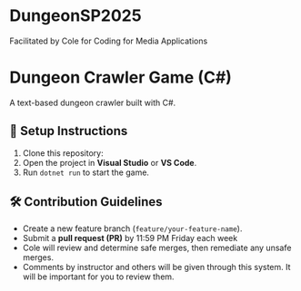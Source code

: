 # DungeonSP2025
Facilitated by Cole for Coding for Media Applications
# Dungeon Crawler Game (C#)
A text-based dungeon crawler built with C#.

## 🚀 Setup Instructions
1. Clone this repository:
2. Open the project in **Visual Studio** or **VS Code**.
3. Run `dotnet run` to start the game.

## 🛠 Contribution Guidelines
- Create a new feature branch (`feature/your-feature-name`).
- Submit a **pull request (PR)** by 11:59 PM Friday each week
- Cole will review and determine safe merges, then remediate any unsafe merges.
- Comments by instructor and others will be given through this system. It will be important for you to review them. 
